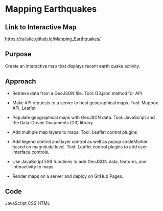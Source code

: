 # Mapping Earthquakes

## Link to Interactive Map
https://calistic.github.io/Mapping_Earthquakes/

## Purpose
Create an interactive map that displays recent earth quake activity.

## Approach
- Retrieve data from a GeoJSON file. Tool: D3.json method for API

- Make API requests to a server to host geographical maps. Tool: Mapbox API, Leaflet

- Populate geographical maps with GeoJSON data. Tool: JavaScript and the Data-Driven Documents (D3) library

- Add multiple map layers to maps. Tool: Leaflet control plugins

- Add legend control and layer control as well as popup circleMarker based on magnitude level. Tool: Leaflet control plugins to add user interface controls.

- Use JavaScript ES6 functions to add GeoJSON data, features, and interactivity to maps.

- Render maps on a server and deploy on GitHub Pages.

## Code
JavaScript
CSS
HTML
